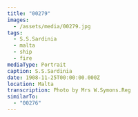 ```yaml
---
title: "00279"
images:
  - /assets/media/00279.jpg
tags:
  - S.S.Sardinia
  - malta
  - ship
  - fire
mediaType: Portrait
caption: S.S.Sardinia
date: 1908-11-25T00:00:00.000Z
location: Malta
transcription: Photo by Mrs W.Symons.Reg
similarTo:
  - "00276"
---
```

